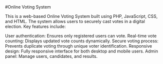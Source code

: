 #Online Voting System

This is a web-based Online Voting System built using PHP, JavaScript, CSS, and HTML. The system allows users to securely cast votes in a digital election. Key features include:

User authentication: Ensures only registered users can vote.
Real-time vote counting: Displays updated vote counts dynamically.
Secure voting process: Prevents duplicate voting through unique voter identification.
Responsive design: Fully responsive interface for both desktop and mobile users.
Admin panel: Manage users, candidates, and results.
